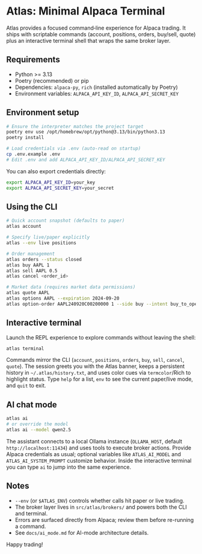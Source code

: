 # Atlas: Minimal Alpaca Terminal

Atlas provides a focused command‑line experience for Alpaca trading. It ships with
scriptable commands (account, positions, orders, buy/sell, quote) plus an
interactive terminal shell that wraps the same broker layer.

## Requirements
- Python >= 3.13
- Poetry (recommended) or pip
- Dependencies: `alpaca-py`, `rich` (installed automatically by Poetry)
- Environment variables: `ALPACA_API_KEY_ID`, `ALPACA_API_SECRET_KEY`

## Environment setup
```bash
# Ensure the interpreter matches the project target
poetry env use /opt/homebrew/opt/python@3.13/bin/python3.13
poetry install

# Load credentials via .env (auto-read on startup)
cp .env.example .env
# Edit .env and add ALPACA_API_KEY_ID/ALPACA_API_SECRET_KEY
```

You can also export credentials directly:
```bash
export ALPACA_API_KEY_ID=your_key
export ALPACA_API_SECRET_KEY=your_secret
```

## Using the CLI
```bash
# Quick account snapshot (defaults to paper)
atlas account

# Specify live/paper explicitly
atlas --env live positions

# Order management
atlas orders --status closed
atlas buy AAPL 1
atlas sell AAPL 0.5
atlas cancel <order_id>

# Market data (requires market data permissions)
atlas quote AAPL
atlas options AAPL --expiration 2024-09-20
atlas option-order AAPL240920C00200000 1 --side buy --intent buy_to_open --type limit --limit 2.50
```

## Interactive terminal
Launch the REPL experience to explore commands without leaving the shell:
```bash
atlas terminal
```
Commands mirror the CLI (`account`, `positions`, `orders`, `buy`, `sell`,
`cancel`, `quote`). The session greets you with the Atlas banner, keeps a
persistent history in `~/.atlas/history.txt`, and uses color cues via
`termcolor`/Rich to highlight status. Type `help` for a list, `env` to see the
current paper/live mode, and `quit` to exit.

## AI chat mode
```bash
atlas ai
# or override the model
atlas ai --model qwen2.5
```
The assistant connects to a local Ollama instance (`OLLAMA_HOST`, default
`http://localhost:11434`) and uses tools to execute broker actions. Provide
Alpaca credentials as usual; optional variables like `ATLAS_AI_MODEL` and
`ATLAS_AI_SYSTEM_PROMPT` customize behavior. Inside the interactive terminal you
can type `ai` to jump into the same experience.

## Notes
- `--env` (or `$ATLAS_ENV`) controls whether calls hit paper or live trading.
- The broker layer lives in `src/atlas/brokers/` and powers both the CLI and
  terminal.
- Errors are surfaced directly from Alpaca; review them before re-running a
  command.
- See `docs/ai_mode.md` for AI-mode architecture details.

Happy trading!
